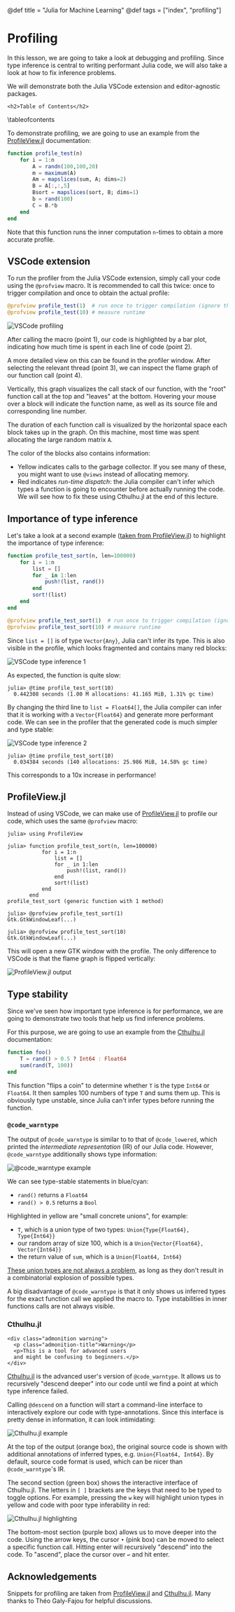 @def title = "Julia for Machine Learning"
@def tags = ["index", "profiling"]

# Profiling 

In this lesson, we are going to take a look at debugging and profiling.
Since type inference is central to writing performant Julia code,
we will also take a look at how to fix inference problems.

We will demonstrate both the Julia VSCode extension and editor-agnostic packages.

~~~
<h2>Table of Contents</h2>
~~~
\tableofcontents

To demonstrate profiling, we are going to use an example from the 
[ProfileView.jl](https://github.com/timholy/ProfileView.jl) documentation:

```julia
function profile_test(n)
    for i = 1:n
        A = randn(100,100,20)
        m = maximum(A)
        Am = mapslices(sum, A; dims=2)
        B = A[:,:,5]
        Bsort = mapslices(sort, B; dims=1)
        b = rand(100)
        C = B.*b
    end
end
```

Note that this function runs the inner computation `n`-times 
to obtain a more accurate profile.

## VSCode extension
To run the profiler from the Julia VSCode extension, 
simply call your code using the `@profview` macro.
It is recommended to call this twice: 
once to trigger compilation and once to obtain the actual profile:

```julia
@profview profile_test(1)  # run once to trigger compilation (ignore this one)
@profview profile_test(10) # measure runtime
```

![VSCode profiling](/assets/vscode_profile.png)

After calling the macro (point 1), our code is highlighted by a bar plot, 
indicating how much time is spent in each line of code (point 2).

A more detailed view on this can be found in the profiler window.
After selecting the relevant thread (point 3), we can inspect the flame graph 
of our function call (point 4).

Vertically, this graph visualizes the call stack of our function, 
with the "root" function call at the top and "leaves" at the bottom.
Hovering your mouse over a block will indicate the function name, 
as well as its source file and corresponding line number.

The duration of each function call is visualized by the horizontal space 
each block takes up in the graph. On this machine, most time was spent allocating 
the large random matrix `A`.

The color of the blocks also contains information:
* Yellow indicates calls to the garbage collector. 
  If you see many of these, you might want to use `@views` instead of allocating memory.
* Red indicates *run-time dispatch*: the Julia compiler can't infer which types
  a function is going to encounter before actually running the code.
  We will see how to fix these using Cthulhu.jl at the end of this lecture.

## Importance of type inference
Let's take a look at a second example ([taken from ProfileView.jl](https://github.com/timholy/ProfileView.jl))
to highlight the importance of type inference:

```julia
function profile_test_sort(n, len=100000)
    for i = 1:n
        list = []
        for _ in 1:len
            push!(list, rand())
        end
        sort!(list)
    end
end

@profview profile_test_sort(1)  # run once to trigger compilation (ignore this one)
@profview profile_test_sort(10) # measure runtime
```

Since `list = []` is of type `Vector{Any}`, Julia can't infer its type.
This is also visible in the profile, which looks fragmented and contains many red blocks:

![VSCode type inference 1](/assets/vscode_profile_stab_1.png)

As expected, the function is quite slow:

```julia-repl 
julia> @time profile_test_sort(10)
  0.442308 seconds (1.00 M allocations: 41.165 MiB, 1.31% gc time)
```

By changing the third line to `list = Float64[]`, the Julia compiler can infer that 
it is working with a `Vector{Float64}` and generate more performant code.
We can see in the profiler that the generated code is much simpler and type stable: 

![VSCode type inference 2](/assets/vscode_profile_stab_2.png)

```julia-repl 
julia> @time profile_test_sort(10)
  0.034384 seconds (140 allocations: 25.986 MiB, 14.58% gc time)
```

This corresponds to a 10x increase in performance!

## ProfileView.jl
Instead of using VSCode, we can make use of 
[ProfileView.jl](https://github.com/timholy/ProfileView.jl) to profile our code,
which uses the same `@profview` macro:

```julia-repl
julia> using ProfileView

julia> function profile_test_sort(n, len=100000)
           for i = 1:n
               list = []
               for _ in 1:len
                   push!(list, rand())
               end
               sort!(list)
           end
       end
profile_test_sort (generic function with 1 method)

julia> @profview profile_test_sort(1)
Gtk.GtkWindowLeaf(...)

julia> @profview profile_test_sort(10)
Gtk.GtkWindowLeaf(...)
```

This will open a new GTK window with the profile.
The only difference to VSCode is that the flame graph is flipped vertically:

![ProfileView.jl output](/assets/profileview_2.png)


## Type stability
Since we've seen how important type inference is for performance,
we are going to demonstrate two tools that help us find inference problems.

For this purpose, we are going to use an example from the 
[Cthulhu.jl](https://github.com/JuliaDebug/Cthulhu.jl) documentation:

```julia
function foo()
    T = rand() > 0.5 ? Int64 : Float64
    sum(rand(T, 100))
end
```

This function "flips a coin" to determine whether `T` is the type `Int64` or `Float64`.
It then samples 100 numbers of type `T` and sums them up.
This is obviously type unstable, since Julia can't infer types before running the function.

### `@code_warntype`
The output of `@code_warntype` is similar to to that of `@code_lowered`, which printed 
the *intermediate representation* (IR) of our Julia code.
However, `@code_warntype` additionally shows type information:

![@code_warntype example](/assets/code_warntype_2.png)

We can see type-stable statements in blue/cyan: 
* `rand()` returns a `Float64`
* `rand() > 0.5` returns a `Bool`

Highlighted in yellow are "small concrete unions", for example:
* `T`, which is a union type of two types: `Union{Type{Float64}, Type{Int64}}`
* our random array of size 100, which is a `Union{Vector{Float64}, Vector{Int64}}`
* the return value of `sum`, which is a `Union{Float64, Int64}`

[These union types are not always a problem](https://julialang.org/blog/2018/08/union-splitting/), 
as long as they don't result in a combinatorial explosion of possible types.

A big disadvantage of `@code_warntype` is that it only shows us inferred types
for the exact function call we applied the macro to. 
Type instabilities in inner functions calls are not always visible.

### Cthulhu.jl
~~~
<div class="admonition warning">
  <p class="admonition-title">Warning</p>
  <p>This is a tool for advanced users
  and might be confusing to beginners.</p>
</div>
~~~

[Cthulhu.jl](https://github.com/JuliaDebug/Cthulhu.jl) is the advanced user's version
of `@code_warntype`. It allows us to recursively "descend deeper" into our code
until we find a point at which type inference failed.

Calling `@descend` on a function will start a command-line interface
to interactively explore our code with type-annotations.
Since this interface is pretty dense in information, it can look intimidating:

![Cthulhu.jl example](/assets/cthulhu_1.png)

At the top of the output (orange box), the original source code is shown with additional annotations of inferred types, e.g. `Union{Float64, Int64}`.
By default, source code format is used, which can be nicer than `@code_warntype`'s IR.

The second section (green box) shows the interactive interface of Cthulhu.jl.
The letters in `[ ]` brackets are the keys that need to be typed to toggle options.
For example, pressing the `w` key will highlight union types in yellow 
and code with poor type inferability in red:

![Cthulhu.jl highlighting](/assets/cthulhu_2.png)

The bottom-most section (purple box) allows us to move deeper into the code.
Using the arrow keys, the cursor `•` (pink box) can be moved to select a specific function call.
Hitting enter will recursively "descend" into the code.
To "ascend", place the cursor over `↩` and hit enter.

## Acknowledgements
Snippets for profiling are taken from 
[ProfileView.jl](https://github.com/timholy/ProfileView.jl)
and [Cthulhu.jl](https://github.com/JuliaDebug/Cthulhu.jl).
Many thanks to Théo Galy-Fajou for helpful discussions.
